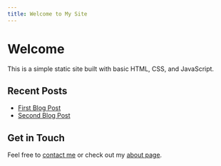 ```yaml
---
title: Welcome to My Site
---
```


# Welcome

This is a simple static site built with basic HTML, CSS, and JavaScript.

## Recent Posts

- [First Blog Post](/blog/first-post.html)
- [Second Blog Post](/blog/second-post.html)

## Get in Touch

Feel free to [contact me](/contact.html) or check out my [about page](/about.html). 